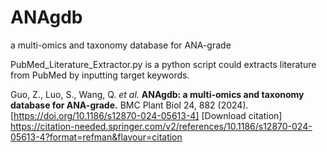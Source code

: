 # ANAgdb
a multi-omics and taxonomy database for ANA-grade

PubMed_Literature_Extractor.py is a python script could extracts literature from PubMed by inputting target keywords.

Guo, Z., Luo, S., Wang, Q. *et al.* **ANAgdb: a multi-omics and taxonomy database for ANA-grade.** BMC Plant Biol 24, 882 (2024). [https://doi.org/10.1186/s12870-024-05613-4]
[Download citation] https://citation-needed.springer.com/v2/references/10.1186/s12870-024-05613-4?format=refman&flavour=citation

